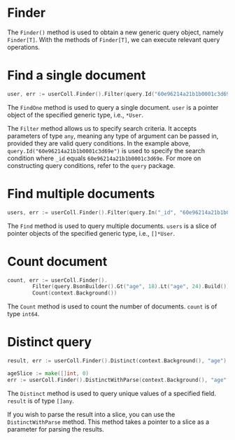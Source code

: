 # Finder
The `Finder()` method is used to obtain a new generic query object, namely `Finder[T]`. With the methods of `Finder[T]`, we can execute relevant query operations.

# Find a single document
```go
user, err := userColl.Finder().Filter(query.Id("60e96214a21b1b0001c3d69e")).FindOne(context.Background())
```
The `FindOne` method is used to query a single document. `user` is a pointer object of the specified generic type, i.e., `*User`.

The `Filter` method allows us to specify search criteria. It accepts parameters of type `any`, meaning any type of argument can be passed in, provided they are valid query conditions. In the example above, `query.Id("60e96214a21b1b0001c3d69e")` is used to specify the search condition where `_id` equals `60e96214a21b1b0001c3d69e`. For more on constructing query conditions, refer to the `query` package.
# Find multiple documents
```go
users, err := userColl.Finder().Filter(query.In("_id", "60e96214a21b1b0001c3d69e", "80e96214a21b1b0001c3d70e")).Find(context.Background())
```
The `Find` method is used to query multiple documents. `users` is a slice of pointer objects of the specified generic type, i.e., `[]*User`.

# Count document
```go
count, err := userColl.Finder().
		Filter(query.BsonBuilder().Gt("age", 18).Lt("age", 24).Build()).
		Count(context.Background())
```
The `Count` method is used to count the number of documents. `count` is of type `int64`.

# Distinct query
```go
result, err := userColl.Finder().Distinct(context.Background(), "age")

ageSlice := make([]int, 0)
err := userColl.Finder().DistinctWithParse(context.Background(), "age", &ageSlice)
```
The `Distinct` method is used to query unique values of a specified field. `result` is of type `[]any`.

If you wish to parse the result into a slice, you can use the `DistinctWithParse` method. This method takes a pointer to a slice as a parameter for parsing the results.